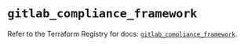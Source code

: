 # `gitlab_compliance_framework`

Refer to the Terraform Registry for docs: [`gitlab_compliance_framework`](https://registry.terraform.io/providers/gitlabhq/gitlab/18.4.0/docs/resources/compliance_framework).
